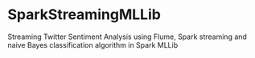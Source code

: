 # SparkStreamingMLLib
Streaming Twitter Sentiment Analysis using Flume, Spark streaming and naive Bayes classification algorithm in Spark MLLib
